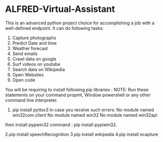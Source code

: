 # ALFRED-Virtual-Assistant
This is an advanced python project choice for accomplishing a job with a well-defined endpoint.
It can do following tasks: 
1. Capture photographs
2. Predict Date and time
3. Weather forecast
4. Send emails
5. Crawl data on google
6. Surf videos on youtube
7. Search data on Wikipedia
8. Open Websites
9. Open code

You will be requiring to install following pip libraries :
NOTE: Run these statements on your command propmt, Window powershell or any other command line interpreter.

1. pip install pyttsx3
In case you receive such errors: 
No module named win32com.client
No module named win32
No module named win32api

then install pypwin32
command : pip install pypiwin32.

2.pip install speechRecognition
3.pip install wikipedia
4.pip install ecapture
